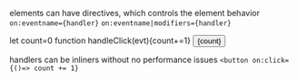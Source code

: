 elements can have directives, which controls the element behavior
`on:eventname={handler}`
`on:eventname|modifiers={handler}`

let count=0
function handleClick(evt){count+=1}
<button on:click={handleClick}>{count}</button>

handlers can be inliners without no performance issues
`<button on:click={()=> count += 1}`

